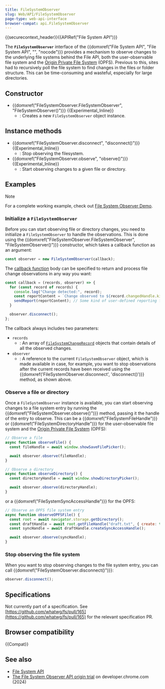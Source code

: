 ```yaml
---
title: FileSystemObserver
slug: Web/API/FileSystemObserver
page-type: web-api-interface
browser-compat: api.FileSystemObserver
---
```


{{securecontext_header}}{{APIRef("File System API")}}

The **`FileSystemObserver`** interface of the {{domxref("File System API", "File System API", "", "nocode")}} provides a mechanism to observe changes to the underlying file systems behind the File API, both the user-observable file system and the [Origin Private File System](/en-US/docs/Web/API/File_System_API/Origin_private_file_system) (OPFS). Previous to this, sites had to recursively poll the file system to find changes in the files or folder structure. This can be time-consuming and wasteful, especially for large directories.

## Constructor

- {{domxref("FileSystemObserver.FileSystemObserver", "FileSystemObserver()")}} {{Experimental_Inline}}
  - : Creates a new `FileSystemObserver` object instance.

## Instance methods

- {{domxref("FileSystemObserver.disconnect", "disconnect()")}} {{Experimental_Inline}}
  - : Stop observing the filesystem.
- {{domxref("FileSystemObserver.observe", "observe()")}} {{Experimental_Inline}}
  - : Start observing changes to a given file or directory.

## Examples

> [!NOTE]
> For a complete working example, check out [File System Observer Demo](https://file-system-observer.glitch.me/).

### Initialize a `FileSystemObserver`

Before you can start observing file or directory changes, you need to initialize a `FileSystemObserver` to handle the observations. This is done using the {{domxref("FileSystemObserver.FileSystemObserver", "FileSystemObserver()")}} constructor, which takes a callback function as an argument:

```js
const observer = new FileSystemObserver(callback);
```

The [callback function](/en-US/docs/Web/API/FileSystemObserver/FileSystemObserver#callback) body can be specified to return and process file change observations in any way you want:

```js
const callback = (records, observer) => {
  for (const record of records) {
    console.log("Change detected:", record);
    const reportContent = `Change observed to ${record.changedHandle.kind} ${record.changedHandle.name}. Type: ${record.type}.`;
    sendReport(reportContent); // Some kind of user-defined reporting function
  }

  observer.disconnect();
};
```

The callback always includes two parameters:

- `records`
  - : An array of [`FileSystemChangeRecord`](/en-US/docs/Web/API/FileSystemObserver/FileSystemObserver#filesystemchangerecord_structure) objects that contain details of all the observed changes.
- `observer`
  - : A reference to the current `FileSystemObserver` object, which is made available in case, for example, you want to stop observations after the current records have been received using the {{domxref('FileSystemObserver.disconnect', 'disconnect()')}} method, as shown above.

### Observe a file or directory

Once a `FileSystemObserver` instance is available, you can start observing changes to a file system entry by running the {{domxref("FileSystemObserver.observe()")}} method, passing it the handle of the entry to observe. This can be a {{domxref("FileSystemFileHandle")}} or {{domxref("FileSystemDirectoryHandle")}} for the user-observable file system and the [Origin Private File System](/en-US/docs/Web/API/File_System_API/Origin_private_file_system) (OPFS):

```js
// Observe a file
async function observeFile() {
  const fileHandle = await window.showSaveFilePicker();

  await observer.observe(fileHandle);
}

// Observe a directory
async function observeDirectory() {
  const directoryHandle = await window.showDirectoryPicker();

  await observer.observe(directoryHandle);
}
```

or a {{domxref("FileSystemSyncAccessHandle")}} for the OPFS:

```js
// Observe an OPFS file system entry
async function observeOPFSFile() {
  const root = await navigator.storage.getDirectory();
  const draftHandle = await root.getFileHandle("draft.txt", { create: true });
  const syncHandle = await draftHandle.createSyncAccessHandle();

  await observer.observe(syncHandle);
}
```

### Stop observing the file system

When you want to stop observing changes to the file system entry, you can call {{domxref("FileSystemObserver.disconnect()")}}:

```js
observer.disconnect();
```

## Specifications

Not currently part of a specification. See [https://github.com/whatwg/fs/pull/165](https://github.com/whatwg/fs/pull/165) for the relevant specification PR.

## Browser compatibility

{{Compat}}

## See also

- [File System API](/en-US/docs/Web/API/File_System_API)
- [The File System Observer API origin trial](https://developer.chrome.com/blog/file-system-observer#stop-observing-the-file-system) on developer.chrome.com (2024)
